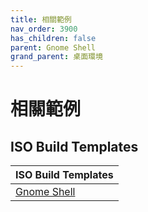 ```yaml
---
title: 相關範例
nav_order: 3900
has_children: false
parent: Gnome Shell
grand_parent: 桌面環境
---
```



# 相關範例


## ISO Build Templates

| ISO Build Templates |
| --- |
| [Gnome Shell](https://github.com/samwhelp/ezarcher-adjustment/tree/main/project/ezarcher-adjustment-system/ezarcher-adjustment-iso-profile/recipe/template/20221030/adjust/Templates/Gnome-20221030) |
